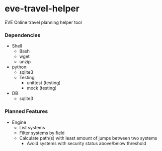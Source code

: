 eve-travel-helper
=================
EVE Online travel planning helper tool

### Dependencies
* Shell
    * Bash
    * wget
    * unzip
* python
    * sqlite3
    * Testing
        * unittest (testing)
        * mock (testing)
* DB
    * sqlite3

### Planned Features

* Engine
    * List systems
    * Filter systems by field
    * Calculate path(s) with least amount of jumps between two systems
       * Avoid systems with security status above/below threshold
